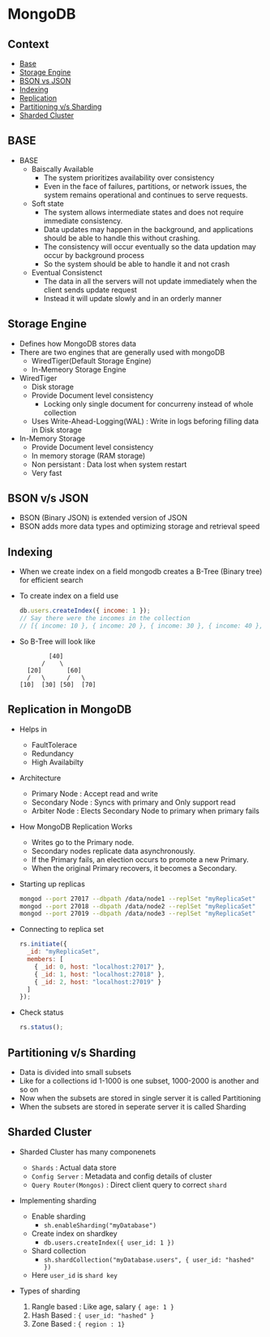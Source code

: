 # MongoDB

## Context
- [Base](./mongo.md#base)
- [Storage Engine](./mongo.md#storage-engine)
- [BSON vs JSON](./mongo.md#bson-vs-json)
- [Indexing](./mongo.md#indexing)
- [Replication](./mongo.md#replication-in-mongodb)
- [Partitioning v/s Sharding](./mongo.md#partitioning-vs-sharding)
- [Sharded Cluster](./mongo.md#sharded-cluster)

## BASE 
- BASE
  - Baiscally Available
    - The system prioritizes availability over consistency
    - Even in the face of failures, partitions, or network issues, the system remains operational and continues to serve requests.
  - Soft state
    - The system allows intermediate states and does not require immediate consistency.
    - Data updates may happen in the background, and applications should be able to handle this without crashing.
    - The consistency will occur eventually so the data updation may occur by background process
    - So the system should be able to handle it and not crash
  - Eventual Consistenct
    - The data in all the servers will not update immediately when the client sends update request
    - Instead it will update slowly and in an orderly manner

## Storage Engine
- Defines how MongoDB stores data
- There are two engines that are generally used with mongoDB  
  - WiredTiger(Default Storage Engine)
  - In-Memeory Storage Engine
- WiredTiger
  - Disk storage
  - Provide Document level consistency 
    - Locking only single document for concurreny instead of whole collection
  - Uses Write-Ahead-Logging(WAL) : Write in logs beforing filling data in Disk storage
- In-Memory Storage
  - Provide Document level consistency
  - In memory storage (RAM storage)
  - Non persistant : Data lost when system restart
  - Very fast


## BSON v/s JSON
- BSON (Binary JSON) is extended version of JSON
- BSON adds more data types and optimizing storage and retrieval speed


## Indexing
- When we create index on a field mongodb creates a B-Tree (Binary tree) for efficient search
- To create index on a field use 

  ```js
  db.users.createIndex({ income: 1 });
  // Say there were the incomes in the collection
  // [{ income: 10 }, { income: 20 }, { income: 30 }, { income: 40 }, { income: 50 }, { income: 60 }, { income: 70 }]
  ```

- So B-Tree will look like

  ```
          [40]
        /    \
    [20]       [60]
    /   \      /   \
  [10]  [30] [50]  [70]
  ```

## Replication in MongoDB
- Helps in 
  - FaultTolerace
  - Redundancy
  - High Availabilty
- Architecture
  - Primary Node : Accept read and write
  - Secondary Node : Syncs with primary and Only support read
  - Arbiter Node : Elects Secondary Node to primary when primary fails
- How MongoDB Replication Works
  - Writes go to the Primary node.
  - Secondary nodes replicate data asynchronously.
  - If the Primary fails, an election occurs to promote a new Primary.
  - When the original Primary recovers, it becomes a Secondary.
- Starting up replicas

  ```sh
  mongod --port 27017 --dbpath /data/node1 --replSet "myReplicaSet"
  mongod --port 27018 --dbpath /data/node2 --replSet "myReplicaSet"
  mongod --port 27019 --dbpath /data/node3 --replSet "myReplicaSet"
  ```

- Connecting to replica set
  
  ```js
  rs.initiate({
    _id: "myReplicaSet",
    members: [
      { _id: 0, host: "localhost:27017" },
      { _id: 1, host: "localhost:27018" },
      { _id: 2, host: "localhost:27019" }
    ]
  });
  ```

- Check status

  ```js
  rs.status();
  ```

## Partitioning v/s Sharding
- Data is divided into small subsets 
- Like for a collections id 1-1000 is one subset, 1000-2000 is another and so on
- Now when the subsets are stored in single server it is called Partitioning
- When the subsets are stored in seperate server it is called Sharding

## Sharded Cluster
- Sharded Cluster has many componenets
  - `Shards` : Actual data store
  - `Config Server` : Metadata and config details of cluster
  - `Query Router(Mongos)` : Direct client query to correct `shard`

- Implementing sharding
  - Enable sharding
    - `sh.enableSharding("myDatabase")`
  - Create index on shardkey
    - `db.users.createIndex({ user_id: 1 }) `
  - Shard collection
    - `sh.shardCollection("myDatabase.users", { user_id: "hashed" })`
  - Here `user_id` is `shard key`
- Types of sharding
  1. Rangle based : Like age, salary `{ age: 1 }`
  2. Hash Based : `{ user_id: "hashed" }`
  3. Zone Based : `{ region : 1}`
